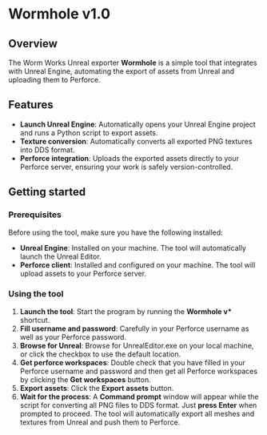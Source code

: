 # Wormhole v1.0

## Overview

The Worm Works Unreal exporter **Wormhole** is a simple tool that integrates with Unreal Engine, automating the export of assets from Unreal and uploading them to Perforce. 

## Features

- **Launch Unreal Engine**: Automatically opens your Unreal Engine project and runs a Python script to export assets.
- **Texture conversion**: Automatically converts all exported PNG textures into DDS format. 
- **Perforce integration**: Uploads the exported assets directly to your Perforce server, ensuring your work is safely version-controlled.

## Getting started

### Prerequisites

Before using the tool, make sure you have the following installed:

- **Unreal Engine**: Installed on your machine. The tool will automatically launch the Unreal Editor.
- **Perforce client**: Installed and configured on your machine. The tool will upload assets to your Perforce server.

### Using the tool

1. **Launch the tool**: Start the program by running the **Wormhole v\*** shortcut.
2. **Fill username and password**: Carefully in your Perforce username as well as your Perforce password.
3. **Browse for Unreal**: Browse for UnrealEditor.exe on your local machine, or click the checkbox to use the default location.
4. **Get perforce workspaces**: Double check that you have filled in your Perforce username and password and then get all Perforce workspaces by clicking the **Get workspaces** button. 
5. **Export assets**: Click the **Export assets** button.
6. **Wait for the process**: A **Command prompt** window will appear while the script for converting all PNG files to DDS format. Just **press Enter** when prompted to proceed. The tool will automatically export all meshes and textures from Unreal and push them to Perforce.
